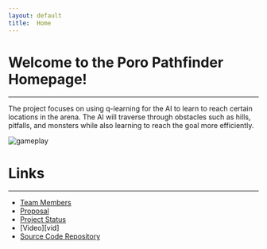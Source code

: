 ```yaml
---
layout: default
title:  Home
---
```


# Welcome to the Poro Pathfinder Homepage!
---
The project focuses on using q-learning for the AI to learn
to reach certain locations in the arena.  The AI will traverse
through obstacles such as hills, pitfalls, and monsters while
also learning to reach the goal more efficiently.<br />

![gameplay](https://github.com/ctypewriter/Poro-Pathfinder/blob/master/docs/game_screenshot.png)

# Links
---
- [Team Members][team]
- [Proposal][prop]
- [Project Status][stat]
- [Video][vid]
- [Source Code Repository][code_rep]

[team]: https://ctypewriter.github.io/Poro-Pathfinder/team.html
[code_rep]: https://github.com/ctypewriter/Poro-Pathfinder/tree/master/code
[prop]: https://ctypewriter.github.io/Poro-Pathfinder/proposal.html
[stat]: https://ctypewriter.github.io/Poro-Pathfinder/status.html
